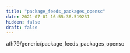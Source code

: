 ```yaml
---
title: "package_feeds_packages_opensc"
date: 2021-07-01 16:55:36.519231
hidden: false
draft: false
---
```


ath79/generic/package_feeds_packages_opensc

